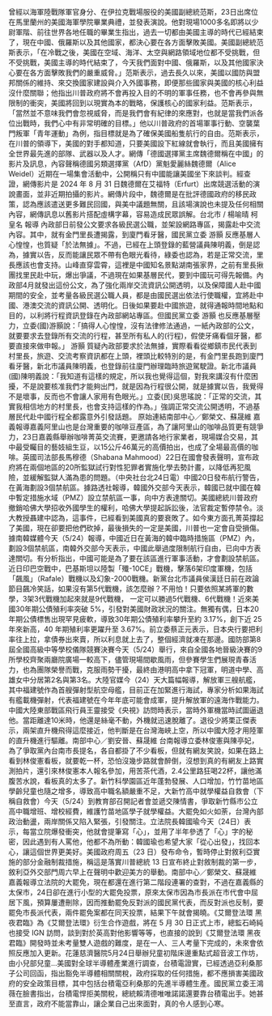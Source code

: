 曾經以海軍陸戰隊軍官身分、在伊拉克戰場服役的美國副總統范斯，23日出席位在馬里蘭州的美國海軍學院畢業典禮，並發表演說。他對現場1000多名即將以少尉軍階、前往世界各地任職的畢業生指出，過去一切都由美國主導的時代已經結束了，現在中國、俄羅斯以及其他國家，都決心要在各方面擊敗美國。美國副總統范斯表示，「在冷戰之後，美國在空域、海洋、太空與網路領域地位都不受挑戰，但不受挑戰，美國主導的時代結束了，今天我們面對中國、俄羅斯，以及其他國家決心要在各方面擊敗我們的嚴重威脅。」范斯表示，過去長久以來，美國以國防與盟邦關係的維持、來交換國家建設與介入外國事務，即便那些國家與美國的核心利益沒什麼關聯；他指出川普政府將不會再投入目的不明的軍事任務，也不會再參與無限制的衝突，美國將回到以現實為本的戰略，保護核心的國家利益。范斯表示，「當然並不意味我們會忽視威脅，而是我們會有紀律的來應對，也就是當我們派各位出戰時，我們心中有非常明確的目標。」他以川普政府的首場軍事行動、空襲葉門叛軍「青年運動」為例，指目標就是為了確保美國船隻航行的自由。范斯表示，在川普的領導下，美國的對手都知道，只要美國設下紅線就會執行，而且美國擁有全世界最先進的部隊、武器以及人才。網傳「德國選擇黨主席魏德爾稱在中國」的影片及訊息，內容聲稱德國另類選擇黨（AfD）黨魁愛麗絲魏德爾（Alice Weidel）近期在一場集會活動中，公開稱只有中國能讓美國坐下來談判。經查證，網傳影片是 2024 年 8 月 31 日魏德爾在艾福特（Erfurt）出席競選活動的演說畫面，並非近期拍攝的影片。網傳片段中，魏德爾是在批評德國政府的移民政策，認為應該遣送更多難民回國，與美中議題無關，且該場演說也未提及任何相關內容，網傳訊息以舊影片搭配虛構字幕，容易造成民眾誤解。台北市 / 楊喻晴 柯皇名 報導 內政部日前發公文要求各級民選公職，並架設網路專區，揭露赴中交流內容。其中，就有金門里長遭揭露，到廈門看牙醫，國民黨立委 游顥 反應基層人心惶惶，也質疑「於法無據」。不過，已經在上頭登錄的藍營議員陳明義，倒是認為，據實以告，反而能讓民眾不帶有色眼光看待，綠委也認為，若是正常交流，里長應該也會支持。山峰直穿雲霄，這裡是中國知名景點湖南張家界，之前有里長揪團找里民赴中玩，爆出爭議，不過現在如果基層民代，要到中國玩可得先報備。內政部4月就發出這份公文，為了強化兩岸交流資訊公開透明，以及保障國人赴中國期間的安全，並考量各級民選公職人員，都是由國民選出依法行使職權，宜將赴中國、港澳交流的資訊公開、透明化。日後如果要赴中國旅遊，就得通報時間地點和目的，以利將行程資訊登錄在內政部網站專區。但國民黨立委 游顥 也反應基層壓力，立委(國)游顥說：「搞得人心惶惶，沒有法律修法通過，一紙內政部的公文，就要要求去登錄所有交流的行程，甚至所有私人的(行程)，假使牙痛看個牙醫，都要直接來做申報。」 游顥 質疑內政部要求於法無據，實際看看從鄉鎮市民代表到村里長，旅遊、交流考察資訊都在上頭，裡頭比較特別的是，有金門里長跑到廈門看牙醫，新北市議員陳明義，也登錄前往廈門辦理臨時旅遊駕駛證。新北市議員(國)陳明義說：「我知道有這樣的規定，所以我也覺得這個，對我來講沒有什麼困擾，不是說要核准我們才能夠出門，就是因為行程很公開，就是據實以告，我覺得不是壞事，反而也不會讓人家用有色眼光。」立委(民)吳思瑤說：「正常的交流，其實我相信地方的村里長，也會支持這樣的作為。」強調正常交流公開透明，不過基層民代赴中國行程全都露意外引發話題。  原始連結南部中心／鄭榮文、蘇晟維 嘉義報導嘉義阿里山也是台灣重要的咖啡豆產區，為了讓阿里山的咖啡品質更有競爭力，23日嘉義縣舉辦咖啡菁英交流賽，更邀請各地行家業者，現場媒合交易，其中最受矚目的藝妓組生豆，以15公斤46萬元的高價拍出，也成了全場最高價的咖啡。英國司法部長馬穆德（Shabana Mahmood）22日在國會發表聲明，宣布政府將在兩個地區的20所監獄試行對性犯罪者實施化學去勢計畫，以降低再犯風險，並緩解監獄人滿為患的問題。（中央社台北24日電）中國20日發布航行警告，在黃海劃設3個禁航區。據路透社報導，韓國外交部今天表示，韓國已就中國在韓中暫定措施水域（PMZ）設立禁航區一事，向中方表達關切。美國總統川普政府撤銷哈佛大學招收外國學生的權利，哈佛大學提起訴訟後，法官裁定暫停禁令。淡大教授聶建中認為，這事件，已經看到美國真的要衰敗了。如今東方面孔菁英撐起了美國，現在卻要把他們砍掉，最後損失的一定是美國，川普也一定會自受損傷。據南韓媒體今天（5/24）報導，中國近日在黃海的韓中臨時措施區（PMZ）內，劃設3個禁航區，南韓外交部今天表示，中國此舉過度限制航行自由，已向中方表達關切。有分析指出，中國可能是為了要在該區進行軍事活動，才會劃設禁航區。近日印巴空戰中，巴基斯坦以陸製「殲-10CE」戰機，擊落6架印度軍機，包括「飆風」（Rafale）戰機以及幻象-2000戰機。新黨台北市議員侯漢廷日前在政論節目飆冷笑話，如果沒有第5代戰機，該怎麼辦？不用怕！只要依照某將軍的數學，3架3代戰機加起來就是9代戰機， 一定可以勝過5代戰機、6代戰機！近來美國30年期公債殖利率突破 5%，引發對美國財政狀況的關注。無獨有偶，日本20年期公債標售出現罕見疲軟，導致30年期公債殖利率攀升至約 3.17%，創下近 25 年來新高，40 年期殖利率更躍升至 3.67%。前立委蔡正元表示，日本央行要把利率往上拉，拿債券出來賣，所以利息就上去了，整個經濟就凍在那邊。國防部第8屆全國高級中等學校儀隊競賽決賽今天（5/24）舉行，來自全國各地晉級決賽的9所學校齊聚兩廳院廣場一較高下，儘管現場間歇風雨，但參賽學生們展現青春活力，也為團隊榮譽而戰，克服雨勢干擾，最終由港明高中拿下冠軍，明道中學、高雄女中分居第2名與第3名。大陸官媒今（24）天大篇幅報導，解放軍三艘航艦，其中福建號作為首艘彈射型航空母艦，目前正在加緊進行海試，專家分析如果海試有艦載機彈射，代表福建號在今年年底可能會成軍，提升解放軍的遠海作戰能力。中國大陸東部戰區飛行員王靈接受《央視》訪問時表示，當時外軍機當時試圖逼退他。當距離達10米時，他還是絲毫不動，外機就迅速脫離了。退役少將栗正傑表示，兩架直升機飛得這麼接近，他判斷是在台灣海峽上空，所以中國大陸才用陸軍的直升機進行驅離。南部中心／劉安晉、蘇晟維 台南報導立委林俊憲與陳亭妃，為了爭取黨內台南市長提名，各自都掛了不少看板，但就有網友笑說，如果在路上看到林俊憲看板，就要乾一杯，恐怕沒幾步路就會醉倒，沒想到真的有網友上路實測拍片，還引來林俊憲本人報名參加，用苦茶代酒，2.4公里路狂喝22杯，讓他滿腹苦水說，看板真的太多了。新竹科學園區近年蓬勃發展、人口增加，竹竹苗地區學齡兒童也隨之增多，導致高中職名額嚴重不足，大新竹高中就學權益自救會（下稱自救會）今天（5/24）到教育部召開記者會並遞交陳情書，爭取新竹縣市公立高中職增班、增校經費，維護竹苗地區學子就學權益。大罷免如火如荼，台灣內部政治動盪，兩岸關係又陷入緊張，引發關注。立法院長韓國瑜今天（24日）表示，每當立院爆發衝突，他就會提筆寫「心」，並用了半年參透了「心」字的秘密，因此遇到有人罵他，他都不為所動：韓國瑜也希望大家「從心出發」，找回本心，讓這個世界更美好。美國政府周五（23 日）發布命令，暫時停止對敘利亞實施的部分金融制裁措施，稱這是落實川普總統 13 日宣布終止對敘制裁的第一步，敘利亞外交部門周六早上在聲明中歡迎美方的舉動。南部中心／鄭榮文、蘇晟維 嘉義報導立法院的大罷免，現在都還在進行第二階段連署的查對，不過在嘉義縣的太保市，24日卻在進行小型的大罷免投票，原來太保市因為市長派在市代會中屈居下風，預算屢遭刪除，因而推動罷免反對派的國民黨代表，而反對派也反制，要罷免市長派代表，兩件罷免案都在同天投票，結果下午就會揭曉。《艾爾登法環 黑夜君臨》為《艾爾登法環》衍生合作遊戲，將在 5 月 30 日正式上市，總監石崎純也接受 IGN 訪問，談到對於英高對他影響等等，也直接的說到《艾爾登法環 黑夜君臨》開發時並未考量雙人遊戲的難度，是在一人、三人考量下完成的，未來會依照反應加入更新。花蓮慈濟醫院5月24日舉辦兒童初階床邊重點式超音波工作坊，由小兒部兒童...美國對全球半導體產業進行調查，台積電證實，已經透過亞利桑那子公司回函，指出豁免半導體相關關稅，政府採取的任何措施，都不應損害美國政府的安全政策目標，其中包括台積電亞利桑那的先進半導體生產。國民黨立委王鴻薇在臉書指出，台積電悍拒美關稅，總統賴清德唯唯諾諾還要靠台積電出手。她甚至直言，政府不能當靠山，讓企業自己出來面對，真的令人感到心寒。
